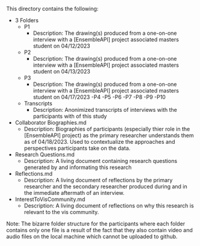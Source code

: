 This directory contains the following:
- 3 Folders
	- P1
		- Description: The drawing(s) produced from a one-on-one interview with a [EnsembleAPI] project associated masters student on 04/12/2023
	- P2
		- Description: The drawing(s) produced from a one-on-one interview with a [EnsembleAPI] project associated masters student on 04/13/2023
	- P3
		- Description: The drawing(s) produced from a one-on-one interview with a [EnsembleAPI] project associated masters student on 04/17/2023
	-P4
	-P5
	-P6
	-P7
	-P8
	-P9
	-P10
	- Transcripts
		- Description: Anonimized transcripts of interviews with the participants with of this study
- Collaborator Biographies.md
	- Description: Biographies of participants (especially thier role in the [EnsembleAPI] project) as the primary researcher understands them as of 04/18/2023. Used to contextualize the approaches and perspectives participants take on the data.
- Research Questions.md
	- Description: A living document containing research questions generated by and informating this research
- Reflections.md
	- Description: A living document of reflections by the primary researcher and the secondary researcher produced during and in the immediate aftermath of an interview.
- InterestToVisCommunity.md
	- Description: A living document of reflections on why this research is relevant to the vis community.

Note: The bizarre folder structure for the participants where each folder contains only one file is a result of the fact that they also contain video and audio files on the local machine which cannot be uploaded to github. 